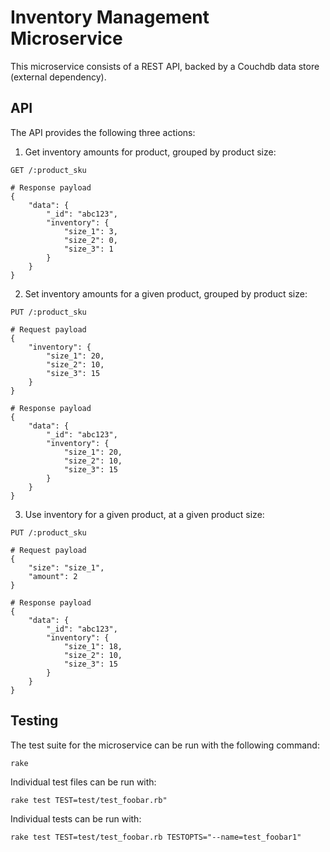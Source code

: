 # Inventory Management Microservice

This microservice consists of a REST API, backed by a Couchdb data store
(external dependency).

## API

The API provides the following three actions:

1. Get inventory amounts for product, grouped by product size:

```
GET /:product_sku

# Response payload
{
    "data": {
        "_id": "abc123",
        "inventory": {
            "size_1": 3,
            "size_2": 0,
            "size_3": 1
        }
    }
}
```

2. Set inventory amounts for a given product, grouped by product size:

```
PUT /:product_sku

# Request payload
{
    "inventory": {
        "size_1": 20,
        "size_2": 10,
        "size_3": 15
    }
}

# Response payload
{
    "data": {
        "_id": "abc123",
        "inventory": {
            "size_1": 20,
            "size_2": 10,
            "size_3": 15
        }
    }
}
```

3. Use inventory for a given product, at a given product size:

```
PUT /:product_sku

# Request payload
{
    "size": "size_1",
    "amount": 2
}

# Response payload
{
    "data": {
        "_id": "abc123",
        "inventory": {
            "size_1": 18,
            "size_2": 10,
            "size_3": 15
        }
    }
}
```

## Testing

The test suite for the microservice can be run with the following command:

```
rake
```

Individual test files can be run with:

```
rake test TEST=test/test_foobar.rb"
```

Individual tests can be run with:

```
rake test TEST=test/test_foobar.rb TESTOPTS="--name=test_foobar1"
```
